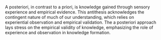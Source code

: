 

A posteriori, in contrast to a priori, is knowledge gained through sensory experience and empirical evidence. This antithesis acknowledges the contingent nature of much of our understanding, which relies on experiential observation and empirical validation. The a posteriori approach lays stress on the empirical validity of knowledge, emphasizing the role of experience and observation in knowledge formation.
